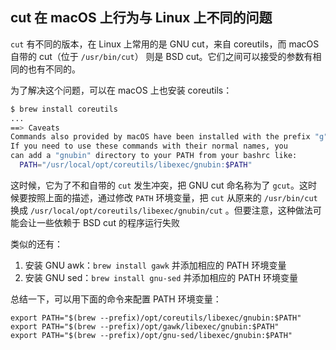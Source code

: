 ## cut 在 macOS 上行为与 Linux 上不同的问题

`cut` 有不同的版本，在 Linux 上常用的是 GNU cut，来自 coreutils，而 macOS 自带的 cut（位于 `/usr/bin/cut`） 则是 BSD cut。它们之间可以接受的参数有相同的也有不同的。

为了解决这个问题，可以在 macOS 上也安装 coreutils：

```bash
$ brew install coreutils
...
==> Caveats
Commands also provided by macOS have been installed with the prefix "g".
If you need to use these commands with their normal names, you
can add a "gnubin" directory to your PATH from your bashrc like:
  PATH="/usr/local/opt/coreutils/libexec/gnubin:$PATH"
```

这时候，它为了不和自带的 `cut` 发生冲突，把 GNU cut 命名称为了 `gcut`。这时候要按照上面的描述，通过修改 `PATH` 环境变量，把 `cut` 从原来的 `/usr/bin/cut` 换成 `/usr/local/opt/coreutils/libexec/gnubin/cut` 。但要注意，这种做法可能会让一些依赖于 BSD cut 的程序运行失败

类似的还有：

1. 安装 GNU awk：`brew install gawk` 并添加相应的 PATH 环境变量
2. 安装 GNU sed：`brew install gnu-sed` 并添加相应的 PATH 环境变量

总结一下，可以用下面的命令来配置 PATH 环境变量：

```
export PATH="$(brew --prefix)/opt/coreutils/libexec/gnubin:$PATH"
export PATH="$(brew --prefix)/opt/gawk/libexec/gnubin:$PATH"
export PATH="$(brew --prefix)/opt/gnu-sed/libexec/gnubin:$PATH"
```

